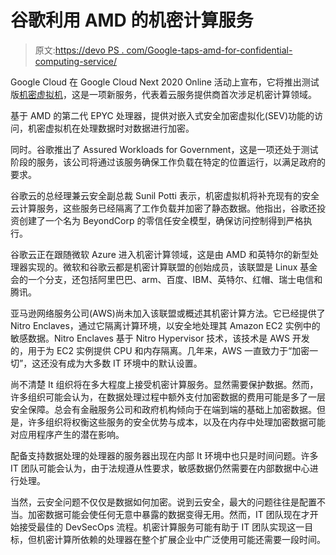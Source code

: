 # 谷歌利用 AMD 的机密计算服务

> 原文:[https://devo PS . com/Google-taps-amd-for-confidential-computing-service/](https://devops.com/google-taps-amd-for-confidential-computing-service/)

Google Cloud 在 Google Cloud Next 2020 Online 活动上宣布，它将推出测试版[机密虚拟机](https://www.prnewswire.com/news-releases/google-cloud-announces-new-capabilities-to-simplify-security-operations-and-strengthen-data-protection-301092605.html)，这是一项新服务，代表着云服务提供商首次涉足机密计算领域。

基于 AMD 的第二代 EPYC 处理器，提供对嵌入式安全加密虚拟化(SEV)功能的访问，机密虚拟机在处理数据时对数据进行加密。

同时。谷歌推出了 Assured Workloads for Government，这是一项还处于测试阶段的服务，该公司将通过该服务确保工作负载在特定的位置运行，以满足政府的要求。

谷歌云的总经理兼云安全副总裁 Sunil Potti 表示，机密虚拟机将补充现有的安全云计算服务，这些服务已经隔离了工作负载并加密了静态数据。他指出，谷歌还投资创建了一个名为 BeyondCorp 的零信任安全模型，确保访问控制得到严格执行。

谷歌云正在跟随微软 Azure 进入机密计算领域，这是由 AMD 和英特尔的新型处理器实现的。微软和谷歌云都是机密计算联盟的创始成员，该联盟是 Linux 基金会的一个分支，还包括阿里巴巴、arm、百度、IBM、英特尔、红帽、瑞士电信和腾讯。

亚马逊网络服务公司(AWS)尚未加入该联盟或概述其机密计算方法。它已经提供了 Nitro Enclaves，通过它隔离计算环境，以安全地处理其 Amazon EC2 实例中的敏感数据。Nitro Enclaves 基于 Nitro Hypervisor 技术，该技术是 AWS 开发的，用于为 EC2 实例提供 CPU 和内存隔离。几年来，AWS 一直致力于“加密一切”，这还没有成为大多数 IT 环境中的默认设置。

尚不清楚 It 组织将在多大程度上接受机密计算服务。显然需要保护数据。然而，许多组织可能会认为，在数据处理过程中额外支付加密数据的费用可能是多了一层安全保障。总会有金融服务公司和政府机构倾向于在端到端的基础上加密数据。但是，许多组织将权衡这些服务的安全优势与成本，以及在内存中处理加密数据可能对应用程序产生的潜在影响。

配备支持数据处理的处理器的服务器出现在内部 It 环境中也只是时间问题。许多 IT 团队可能会认为，由于法规遵从性要求，敏感数据仍然需要在内部数据中心进行处理。

当然，云安全问题不仅仅是数据如何加密。说到云安全，最大的问题往往是配置不当。加密数据可能会使任何无意中暴露的数据变得无用。然而，IT 团队现在才开始接受最佳的 DevSecOps 流程。机密计算服务可能有助于 IT 团队实现这一目标，但机密计算所依赖的处理器在整个扩展企业中广泛使用可能还需要一段时间。
